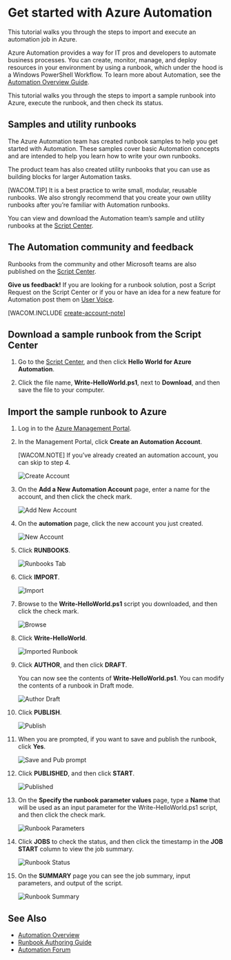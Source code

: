 <properties linkid="automation-create-runbook-from-samples" urlDisplayName="Get Started with Azure Automation" pageTitle="Get Started with Azure Automation" metaKeywords="" description="Learn how to import and run an automation job in Azure." metaCanonical="" services="automation" documentationCenter="" title="Get Started with Azure Automation" authors="" solutions="" manager="" editor="" />


# Get started with Azure Automation

This tutorial walks you through the steps to import and execute an automation job in Azure. 

Azure Automation provides a way for IT pros and developers to automate business processes. You can create, monitor, manage, and deploy resources in your environment by using a runbook, which under the hood is a Windows PowerShell Workflow. To learn more about Automation, see the [Automation Overview Guide](http://go.microsoft.com/fwlink/p/?LinkId=392861). 

This tutorial walks you through the steps to import a sample runbook into Azure, execute the runbook, and then check its status.

## Samples and utility runbooks

The Azure Automation team has created runbook samples to help you get started with Automation.  These samples cover basic Automation concepts and are intended to help you learn how to write your own runbooks.  

The product team has also created utility runbooks that you can use as building blocks for larger Automation tasks.  

[WACOM.TIP] It is a best practice to write small, modular, reusable runbooks. We also strongly recommend that you create your own utility runbooks after you’re familiar with Automation runbooks.  

You can view and download the Automation team’s sample and utility runbooks at the [Script Center](http://go.microsoft.com/fwlink/p/?LinkId=393029). 

## The Automation community and feedback

Runbooks from the community and other Microsoft teams are also published on the [Script Center](http://go.microsoft.com/fwlink/?LinkID=391681). 

<strong>Give us feedback!</strong>  If you are looking for a runbook solution, post a Script Request on the Script Center or if you  or have an idea for a new feature for Automation post them on [User Voice](http://feedback.windowsazure.com/forums/34192--general-feedback).

[WACOM.INCLUDE [create-account-note](../includes/create-account-note.md)]

## Download a sample runbook from the Script Center

1.	Go to the [Script Center](http://go.microsoft.com/fwlink/p/?LinkId=393029), and then click **Hello World for Azure Automation**.

2.	Click the file name, **Write-HelloWorld.ps1**, next to **Download**, and then save the file to your computer.


## Import the sample runbook to Azure

1.	Log in to the [Azure Management Portal](http://manage.windowsazure.com).

2.	In the Management Portal, click **Create an Automation Account**.

	[WACOM.NOTE] If you’ve already created an automation account, you can skip to step 4.

	![Create Account](./media/automation/automation_01_CreateAccount.png)

3.	On the **Add a New Automation Account** page, enter a name for the account, and then click the check mark.

	![Add New Account](./media/automation/automation_02_addnewautoacct.png)
 
4.	On the **automation** page, click the new account you just created.
 
	![New Account](./media/automation/automation_03_NewAutoAcct.png)

5.	Click **RUNBOOKS**.

	![Runbooks Tab](./media/automation/automation_04_RunbooksTab.png)
  
6.	Click **IMPORT**.

	![Import](./media/automation/automation_05_Import.png)

7.	Browse to the **Write-HelloWorld.ps1** script you downloaded, and then click the check mark.

	![Browse](./media/automation/automation_06_Browse.png)	
 
8.	Click **Write-HelloWorld**.

	![Imported Runbook](./media/automation/automation_07_ImportedRunbook.png)

9.	Click **AUTHOR**, and then click **DRAFT**.

	You can now see the contents of **Write-HelloWorld.ps1**. You can modify the contents of a runbook in Draft mode. 

	![Author Draft](./media/automation/automation_08_AuthorDraft.png)  
 
10.	Click **PUBLISH**.

	![Publish](./media/automation/automation_085_Publish.png)
   
11.	When you are prompted, if you want to save and publish the runbook, click **Yes**.
 
	![Save and Pub prompt](./media/automation/automation_09_SavePubPrompt.png)

12.	Click **PUBLISHED**, and then click **START**.

	![Published](./media/automation/automation_10_PublishStart.png)
 
13.	On the **Specify the runbook parameter values** page, type a **Name** that will be used as an input parameter for the Write-HelloWorld.ps1 script, and then click the check mark.

	![Runbook Parameters](./media/automation/automation_11_RunbookParams.png)
  
14.	Click **JOBS** to check the status, and then click the timestamp in the **JOB START** column to view the job summary.

	![Runbook Status](./media/automation/automation_12_RunbookStatus.png)

15.	On the **SUMMARY** page you can see the job summary, input parameters, and output of the script.
 
	![Runbook Summary](./media/automation/automation_13_RunbookSummary_callouts.png)

## See Also

- [Automation Overview](http://go.microsoft.com/fwlink/p/?LinkId=392860)
- [Runbook Authoring Guide](http://go.microsoft.com/fwlink/p/?LinkID=301740)
- [Automation Forum](http://go.microsoft.com/fwlink/p/?LinkId=390561)
